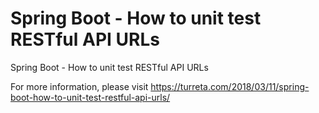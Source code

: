 # Spring Boot - How to unit test RESTful API URLs
Spring Boot - How to unit test RESTful API URLs

For more information, please visit https://turreta.com/2018/03/11/spring-boot-how-to-unit-test-restful-api-urls/

